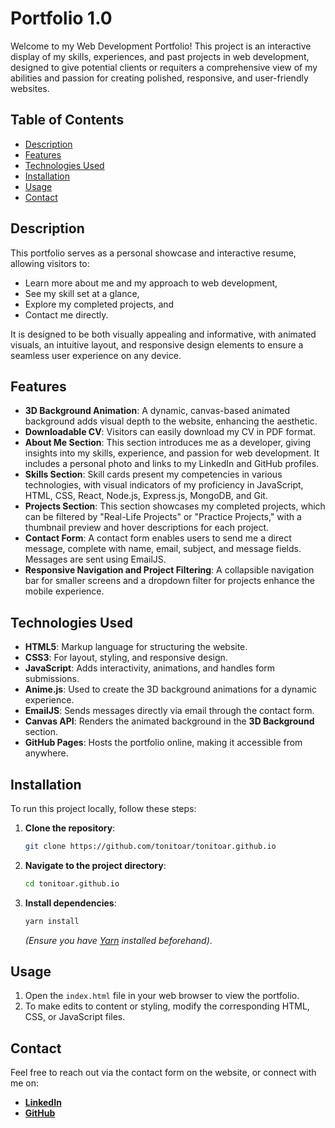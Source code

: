 # Portfolio 1.0

Welcome to my Web Development Portfolio! This project is an interactive display of my skills, experiences, and past projects in web development, designed to give potential clients or requiters a comprehensive view of my abilities and passion for creating polished, responsive, and user-friendly websites.

## Table of Contents
- [Description](#description)
- [Features](#features)
- [Technologies Used](#technologies-used)
- [Installation](#installation)
- [Usage](#usage)
- [Contact](#contact)

## Description
This portfolio serves as a personal showcase and interactive resume, allowing visitors to:
- Learn more about me and my approach to web development,
- See my skill set at a glance,
- Explore my completed projects, and
- Contact me directly.

It is designed to be both visually appealing and informative, with animated visuals, an intuitive layout, and responsive design elements to ensure a seamless user experience on any device.

## Features
- **3D Background Animation**: A dynamic, canvas-based animated background adds visual depth to the website, enhancing the aesthetic.
- **Downloadable CV**: Visitors can easily download my CV in PDF format.
- **About Me Section**: This section introduces me as a developer, giving insights into my skills, experience, and passion for web development. It includes a personal photo and links to my LinkedIn and GitHub profiles.
- **Skills Section**: Skill cards present my competencies in various technologies, with visual indicators of my proficiency in JavaScript, HTML, CSS, React, Node.js, Express.js, MongoDB, and Git.
- **Projects Section**: This section showcases my completed projects, which can be filtered by "Real-Life Projects" or "Practice Projects," with a thumbnail preview and hover descriptions for each project.
- **Contact Form**: A contact form enables users to send me a direct message, complete with name, email, subject, and message fields. Messages are sent using EmailJS.
- **Responsive Navigation and Project Filtering**: A collapsible navigation bar for smaller screens and a dropdown filter for projects enhance the mobile experience.

## Technologies Used
- **HTML5**: Markup language for structuring the website.
- **CSS3**: For layout, styling, and responsive design.
- **JavaScript**: Adds interactivity, animations, and handles form submissions.
- **Anime.js**: Used to create the 3D background animations for a dynamic experience.
- **EmailJS**: Sends messages directly via email through the contact form.
- **Canvas API**: Renders the animated background in the **3D Background** section.
- **GitHub Pages**: Hosts the portfolio online, making it accessible from anywhere.

## Installation
To run this project locally, follow these steps:

1. **Clone the repository**:
   ```bash
   git clone https://github.com/tonitoar/tonitoar.github.io
   ```
2. **Navigate to the project directory**:
   ```bash
   cd tonitoar.github.io
   ```
3. **Install dependencies**:
   ```bash
   yarn install
   ```
   *(Ensure you have [Yarn](https://yarnpkg.com/) installed beforehand)*.

## Usage
1. Open the `index.html` file in your web browser to view the portfolio.
2. To make edits to content or styling, modify the corresponding HTML, CSS, or JavaScript files.

## Contact
Feel free to reach out via the contact form on the website, or connect with me on:
- **[LinkedIn](https://www.linkedin.com/in/toni-torredemer-argilés-61b444151/)**
- **[GitHub](https://github.com/tonitoar)**
